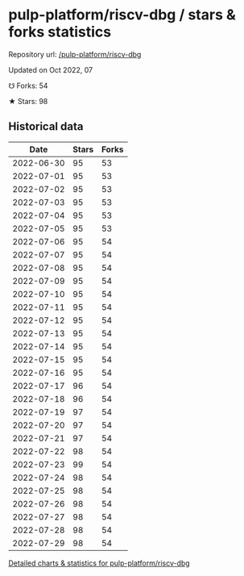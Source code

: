 # pulp-platform/riscv-dbg / stars & forks statistics

Repository url: [/pulp-platform/riscv-dbg](https://github.com/pulp-platform/riscv-dbg)

Updated on Oct 2022, 07

☋ Forks: 54

★ Stars: 98

## Historical data
| Date | Stars | Forks |
|------|-------|-------|
| 2022-06-30 | 95 | 53 | 
| 2022-07-01 | 95 | 53 | 
| 2022-07-02 | 95 | 53 | 
| 2022-07-03 | 95 | 53 | 
| 2022-07-04 | 95 | 53 | 
| 2022-07-05 | 95 | 53 | 
| 2022-07-06 | 95 | 54 | 
| 2022-07-07 | 95 | 54 | 
| 2022-07-08 | 95 | 54 | 
| 2022-07-09 | 95 | 54 | 
| 2022-07-10 | 95 | 54 | 
| 2022-07-11 | 95 | 54 | 
| 2022-07-12 | 95 | 54 | 
| 2022-07-13 | 95 | 54 | 
| 2022-07-14 | 95 | 54 | 
| 2022-07-15 | 95 | 54 | 
| 2022-07-16 | 95 | 54 | 
| 2022-07-17 | 96 | 54 | 
| 2022-07-18 | 96 | 54 | 
| 2022-07-19 | 97 | 54 | 
| 2022-07-20 | 97 | 54 | 
| 2022-07-21 | 97 | 54 | 
| 2022-07-22 | 98 | 54 | 
| 2022-07-23 | 99 | 54 | 
| 2022-07-24 | 98 | 54 | 
| 2022-07-25 | 98 | 54 | 
| 2022-07-26 | 98 | 54 | 
| 2022-07-27 | 98 | 54 | 
| 2022-07-28 | 98 | 54 | 
| 2022-07-29 | 98 | 54 | 


[Detailed charts & statistics for pulp-platform/riscv-dbg](https://reviewgithub.com/rep/pulp-platform/riscv-dbg)
